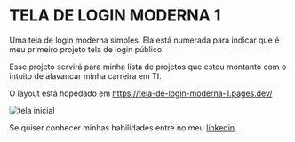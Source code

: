 # TELA DE LOGIN MODERNA 1

Uma tela de login moderna simples. Ela está numerada para indicar que é meu primeiro projeto
tela de login público.

Esse projeto servirá para minha lista de projetos que estou montanto com o 
intuito de alavancar minha carreira em TI.

O layout está hopedado em <https://tela-de-login-moderna-1.pages.dev/>

![tela inicial](https://i.postimg.cc/RZDFkznq/login-1.png)

Se quiser conhecer minhas habilidades entre no meu 
[linkedin](https://www.linkedin.com/in/roberto-carlos-677851174/).
